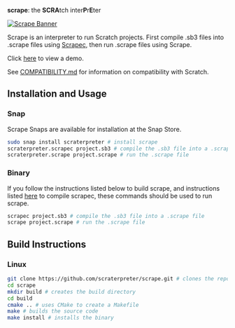 **scrape**: the **SCRA**tch inter**P**r**E**ter

[![Scrape Banner](https://cdn.paullee.dev/scrape/banner.png)](https://cdn.paullee.dev/scrape/dash.jpg)

Scrape is an interpreter to run Scratch projects.
First compile .sb3 files into .scrape files using [Scrapec](https://github.com/scraterpreter/scrapec), then run .scrape files using Scrape.

Click [here](https://vimeo.com/424433102) to view a demo.

See [COMPATIBILITY.md](COMPATIBILITY.md) for information on compatibility with Scratch.

## Installation and Usage
### Snap
Scrape Snaps are available for installation at the Snap Store.
```bash
sudo snap install scraterpreter # install scrape
scraterpreter.scrapec project.sb3 # compile the .sb3 file into a .scrape file
scraterpreter.scrape project.scrape # run the .scrape file
```

### Binary
If you follow the instructions listed below to build scrape, and instructions listed [here](https://github.com/scraterpreter/scrapec/blob/master/README.md) to compile scrapec, these commands should be used to run scrape.
```bash
scrapec project.sb3 # compile the .sb3 file into a .scrape file
scrape project.scrape # run the .scrape file
```

## Build Instructions
### Linux
```bash
git clone https://github.com/scraterpreter/scrape.git # clones the repository
cd scrape
mkdir build # creates the build directory
cd build
cmake .. # uses CMake to create a Makefile
make # builds the source code
make install # installs the binary
```
